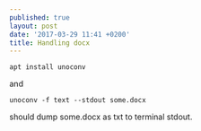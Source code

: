 ```yaml
---
published: true
layout: post
date: '2017-03-29 11:41 +0200'
title: Handling docx
---
```

    apt install unoconv
    
and

    unoconv -f text --stdout some.docx
    
should dump some.docx as txt to terminal stdout.
    

